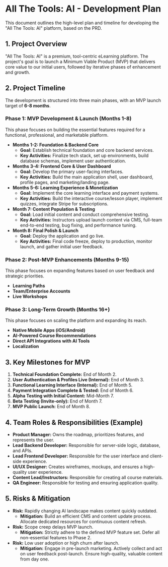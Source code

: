 # **All The Tools: AI \- Development Plan**

This document outlines the high-level plan and timeline for developing the "All The Tools: AI" platform, based on the PRD.

## **1\. Project Overview**

"All The Tools: AI" is a premium, tool-centric eLearning platform. The project's goal is to launch a Minimum Viable Product (MVP) that delivers core value to our initial users, followed by iterative phases of enhancement and growth.

## **2\. Project Timeline**

The development is structured into three main phases, with an MVP launch target of **6-8 months**.

### **Phase 1: MVP Development & Launch (Months 1-8)**

This phase focuses on building the essential features required for a functional, professional, and marketable platform.

* **Months 1-2: Foundation & Backend Core**  
  * **Goal:** Establish technical foundation and core backend services.  
  * **Key Activities:** Finalize tech stack, set up environments, build database schemas, implement user authentication.  
* **Months 3-4: Frontend Core & User Dashboard**  
  * **Goal:** Develop the primary user-facing interfaces.  
  * **Key Activities:** Build the main application shell, user dashboard, profile pages, and marketing/landing page.  
* **Months 5-6: Learning Experience & Monetization**  
  * **Goal:** Implement the core learning interface and payment systems.  
  * **Key Activities:** Build the interactive course/lesson player, implement quizzes, integrate Stripe for subscriptions.  
* **Month 7: Content Population & Testing**  
  * **Goal:** Load initial content and conduct comprehensive testing.  
  * **Key Activities:** Instructors upload launch content via CMS, full-team end-to-end testing, bug fixing, and performance tuning.  
* **Month 8: Final Polish & Launch**  
  * **Goal:** Deploy the application and go live.  
  * **Key Activities:** Final code freeze, deploy to production, monitor launch, and gather initial user feedback.

### **Phase 2: Post-MVP Enhancements (Months 9-15)**

This phase focuses on expanding features based on user feedback and strategic priorities.

* **Learning Paths**  
* **Team/Enterprise Accounts**  
* **Live Workshops**

### **Phase 3: Long-Term Growth (Months 16+)**

This phase focuses on scaling the platform and expanding its reach.

* **Native Mobile Apps (iOS/Android)**  
* **AI-Powered Course Recommendations**  
* **Direct API Integrations with AI Tools**  
* **Localization**

## **3\. Key Milestones for MVP**

1. **Technical Foundation Complete:** End of Month 2\.  
2. **User Authentication & Profiles Live (Internal):** End of Month 3\.  
3. **Functional Learning Interface (Internal):** End of Month 5\.  
4. **Payment Integration Complete & Tested:** End of Month 6\.  
5. **Alpha Testing with Initial Content:** Mid-Month 7\.  
6. **Beta Testing (Invite-only):** End of Month 7\.  
7. **MVP Public Launch:** End of Month 8\.

## **4\. Team Roles & Responsibilities (Example)**

* **Product Manager:** Owns the roadmap, prioritizes features, and represents the user.  
* **Lead Backend Developer:** Responsible for server-side logic, database, and APIs.  
* **Lead Frontend Developer:** Responsible for the user interface and client-side experience.  
* **UI/UX Designer:** Creates wireframes, mockups, and ensures a high-quality user experience.  
* **Content Lead/Instructors:** Responsible for creating all course materials.  
* **QA Engineer:** Responsible for testing and ensuring application quality.

## **5\. Risks & Mitigation**

* **Risk:** Rapidly changing AI landscape makes content quickly outdated.  
  * **Mitigation:** Build an efficient CMS and content update process. Allocate dedicated resources for continuous content refresh.  
* **Risk:** Scope creep delays MVP launch.  
  * **Mitigation:** Strictly adhere to the defined MVP feature set. Defer all non-essential features to Phase 2\.  
* **Risk:** Low user adoption or high churn after launch.  
  * **Mitigation:** Engage in pre-launch marketing. Actively collect and act on user feedback post-launch. Ensure high-quality, valuable content from day one.